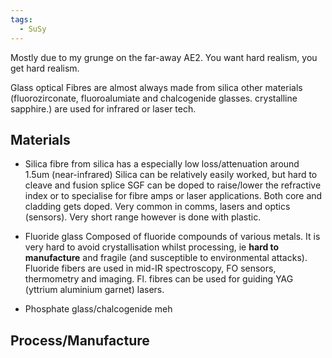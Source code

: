 ```yaml
---
tags:
  - SuSy
---
```

Mostly due to my grunge on the far-away AE2. You want hard realism, you get hard realism. 


Glass optical Fibres are almost always made from silica
	other materials (fluorozirconate, fluoroalumiate and chalcogenide glasses. crystalline sapphire.) are used for infrared or laser tech.
## Materials
- Silica
	fibre from silica has a especially low loss/attenuation around 1.5um (near-infrared)
	Silica can be relatively easily worked, but hard to cleave and fusion splice
	SGF can be doped to raise/lower the refractive index or to specialise for fibre amps or laser applications. Both core and cladding gets doped. 
	Very common in comms, lasers and optics (sensors). Very short range however is done with plastic. 

- Fluoride glass
	Composed of fluoride compounds of various metals. 
	It is very hard to avoid crystallisation whilst processing, ie **hard to manufacture** and fragile (and susceptible to environmental attacks). 
	Fluoride fibers are used in mid-IR spectroscopy, FO sensors, thermometry and imaging. Fl. fibres can be used for guiding YAG (yttrium aluminium garnet) lasers.

- Phosphate glass/chalcogenide
	meh

## Process/Manufacture
